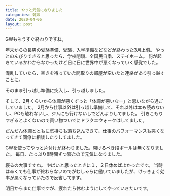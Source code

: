 ```yaml
---
title: やっと元気になりました
categories: 雑談
date: 2020-04-06
layout: post
---
```


GWももうすぐ終わりですね。

年末からの長男の受験準備、受験、入学準備などなどが終わった3月上旬。
やっとのんびりできると思ったら、学校閉鎖、全国民自粛、ステイホーム。
何が起きているかわからなかったけど日に日に世界中が悪くなっていく感覚でした。

混乱していたら、空きを待っていた間取りの部屋が空いたと連絡があり引っ越すことに。

そのまま引っ越し準備に突入し、引っ越しました。

そして、2月くらいから体調が悪くずっと「体調が悪いなー」と思いながら過ごしていました。
2月から仕事以外は引っ越し準備して、それ以外は本も読めないし、PCも触れないし、ジムにも行けないしでどんよりしてました。
引きこもりすぎるとよくないので買い物ついでにドラクエウォークはしてました。

だんだん体調とともに気持ちも落ち込んできて、仕事のパフォーマンスも悪くなってきて同僚に相談したりしてました。

GWを使ってやっと片付けが終わりました。開けるべき段ボールは無くなりました。
毎日、たっぷり8時間ずつ寝たので元気になりました。

寝るの大事ですね。
やばいと思ったときに１，２日休めばよかったです。
当時は辛くても仕事が終わらないのでがむしゃらに働いていましたが、けっきょく効率が悪くなっていたので反省してます。

明日からまた仕事ですが、疲れたら休むようにしてやっていきたいです。
